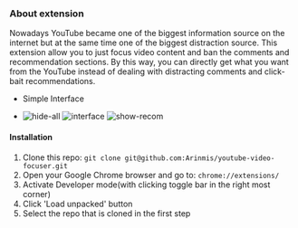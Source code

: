 ### About extension
Nowadays YouTube became one of the biggest information source on the internet but at the same time one of the biggest distraction source. This extension allow you to just focus video content and ban the comments and recommendation sections. By this way, you can directly get what you want from the YouTube instead of dealing with distracting comments and click-bait recommendations.

- Simple Interface
  <div align='center'>
 * ![hide-all](https://user-images.githubusercontent.com/56651041/151593273-e5261d9b-cc3a-4ef4-ab79-76e7e6b219bd.png)
![interface](https://user-images.githubusercontent.com/56651041/151593278-7ba5c96e-d2bd-46e1-9ab3-763618ac9c30.png)
![show-recom](https://user-images.githubusercontent.com/56651041/151593279-1ae1724f-7535-40bf-a4e5-710b5e2d5bc8.png)  
</div>
 

#### Installation
1. Clone this repo: ```git clone git@github.com:Arinmis/youtube-video-focuser.git ```
2. Open your Google Chrome browser and go to: ```chrome://extensions/```
3. Activate Developer mode(with clicking toggle bar in the right most corner)
4. Click 'Load unpacked' button
5. Select the repo that is cloned in the first step  
